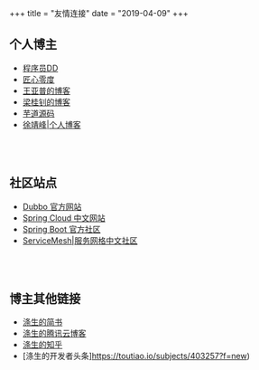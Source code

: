 +++
title = "友情连接"
date = "2019-04-09"
+++

## 个人博主 
* [程序员DD](http://blog.didispace.com)
* [匠心零度](http://www.jiangxinlingdu.com)
* [王亚普的博客](http://www.wangyapu.com/)
* [梁桂钊的博客](http://blog.720ui.com/)
* [芋道源码](http://www.iocoder.cn/)
* [徐靖峰|个人博客](https://www.cnkirito.moe/)

<br/>
<br/>

## 社区站点
* [Dubbo 官方网站](http://dubbo.apache.org/)
* [Spring Cloud 中文网站](https://springcloud.cc/)
* [Spring Boot 官方社区](https://springboot.io/)
* [ServiceMesh|服务网格中文社区](http://www.servicemesher.com/)

<br/>
<br/>

## 博主其他链接
* [涤生的简书](https://www.jianshu.com/u/150f36a73910)
* [涤生的腾讯云博客](https://cloud.tencent.com/developer/column/4692)
* [涤生的知乎](https://www.zhihu.com/people/di-sheng-38-10/activities)
* [涤生的开发者头条]https://toutiao.io/subjects/403257?f=new)

<br/>
<br/>

